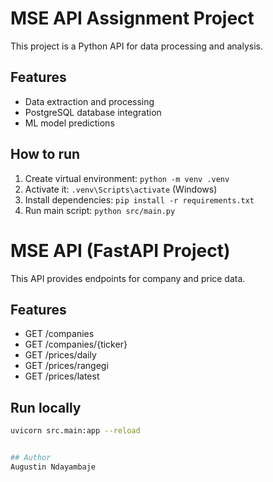 # MSE API Assignment Project

This project is a Python API for data processing and analysis.

## Features
- Data extraction and processing
- PostgreSQL database integration
- ML model predictions

## How to run
1. Create virtual environment: `python -m venv .venv`
2. Activate it: `.venv\Scripts\activate` (Windows)
3. Install dependencies: `pip install -r requirements.txt`
4. Run main script: `python src/main.py`
# MSE API (FastAPI Project)
This API provides endpoints for company and price data.

## Features
- GET /companies
- GET /companies/{ticker}
- GET /prices/daily
- GET /prices/rangegi
- GET /prices/latest

## Run locally
```bash
uvicorn src.main:app --reload


## Author
Augustin Ndayambaje

